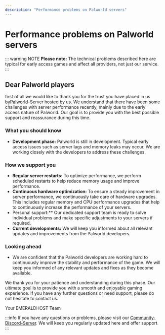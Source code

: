 ```yaml
---
description: "Performance problems on Palworld servers"
---
```


# Performance problems on Palworld servers

::: warning NOTE
**Please note:** The technical problems described here are typical for early access games and affect all providers, not just our service.
:::

## Dear Palworld players

first of all we would like to thank you for the trust you have placed in us by[Palworld](https://emeraldhost.de/palworld-server-mieten?utm_source=documentation&utm_medium=marketing&utm_campaign=performance-probleme-auf-palworld-servern)-Server hosted by us. We understand that there have been some challenges with server performance recently, mainly due to the early access nature of Palworld. Our goal is to provide you with the best possible support and reassurance during this time.

### What you should know

- **Development phase:** Palworld is still in development. Typical early access issues such as server lags and memory leaks may occur. We are working closely with the developers to address these challenges.

### How we support you

- **Regular server restarts:** To optimize performance, we perform scheduled restarts to help reduce memory usage and improve performance.
- **Continuous hardware optimization:** To ensure a steady improvement in server performance, we continuously take care of hardware upgrades. This includes regular memory and CPU performance upgrades that help to continuously increase the performance of your servers.
- Personal support:** Our dedicated support team is ready to solve individual problems and make specific adjustments to your servers if required.
- **Current developments:** We will keep you informed about all relevant updates and improvements from the Palworld developers.

### Looking ahead

- We are confident that the Palworld developers are working hard to continuously improve the stability and performance of the game. We will keep you informed of any relevant updates and fixes as they become available.

We thank you for your patience and understanding during this phase. Our ultimate goal is to provide you with a smooth and enjoyable gaming experience. If you have any further questions or need support, please do not hesitate to contact us.

Your EMERALDHOST Team

:::info
If you have any questions or problems, please visit our [Community-Discord-Server](https://discord.emeraldhost.de/). We will keep you regularly updated here and offer support.
:::
